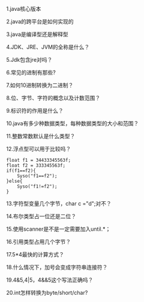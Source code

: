 1.java核心版本

2.java的跨平台是如何实现的

3.java是编译型还是解释型

4.JDK、JRE、JVM的全称是什么？

5.Jdk包含jre对吗？

6.常见的进制有那些?

7.如何10进制转换为二进制？

8.位、字节、字符的概念以及计数范围？

9.标识符的作用是什么？

10.java有多少种数据类型，每种数据类型的大小和范围？

11.整数常数默认是什么类型？

12.浮点型可以用于比较吗？

```
float f1 = 34433345563f;
float f2 = 333345563f;
if(f1==f2){
    Syso("f1==f2");
}else{
    Syso("f1!=f2");
}
```

13.字符型变量几个字节，char c ="d";对不？

14.布尔类型占一位还是二位？

15.使用scanner是不是一定需要加入until.*；

16.引用类型占用几个字节？

17.5*4最快的计算方式？

18.什么情况下，加号会变成字符串连接符？

19.4&5,4|5，4&&5这个写法正确吗？

20.int怎样转换为byte/short/char?





